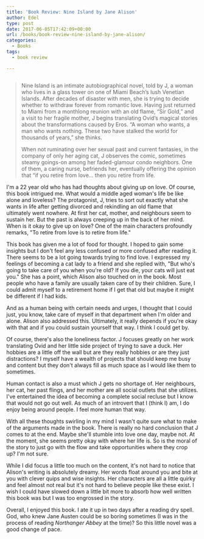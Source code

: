 ```yaml
---
title: 'Book Review: Nine Island by Jane Alison'
author: Edel
type: post
date: 2017-06-05T17:42:09+00:00
url: /books/book-review-nine-island-by-jane-alison/
categories:
  - Books
tags:
  - book review

---
```

<img data-attachment-id="444" data-permalink="http://edelgrace.me/blog/books/book-review-nine-island-by-jane-alison/attachment/nine-island/" data-orig-file="https://i1.wp.com/edelgrace.me/blog/wp-content/uploads/2017/06/nine-island.png?fit=189%2C283" data-orig-size="189,283" data-comments-opened="1" data-image-meta="{&quot;aperture&quot;:&quot;0&quot;,&quot;credit&quot;:&quot;&quot;,&quot;camera&quot;:&quot;&quot;,&quot;caption&quot;:&quot;&quot;,&quot;created_timestamp&quot;:&quot;0&quot;,&quot;copyright&quot;:&quot;&quot;,&quot;focal_length&quot;:&quot;0&quot;,&quot;iso&quot;:&quot;0&quot;,&quot;shutter_speed&quot;:&quot;0&quot;,&quot;title&quot;:&quot;&quot;,&quot;orientation&quot;:&quot;0&quot;}" data-image-title="nine-island" data-image-description="" data-medium-file="https://i1.wp.com/edelgrace.me/blog/wp-content/uploads/2017/06/nine-island.png?fit=189%2C283" data-large-file="https://i1.wp.com/edelgrace.me/blog/wp-content/uploads/2017/06/nine-island.png?fit=189%2C283" src="https://i1.wp.com/edelgrace.me/blog/wp-content/uploads/2017/06/nine-island.png?resize=189%2C283" alt="" class="alignleft size-full wp-image-444" data-recalc-dims="1" />

> Nine Island is an intimate autobiographical novel, told by J, a woman who lives in a glass tower on one of Miami Beach’s lush Venetian Islands. After decades of disaster with men, she is trying to decide whether to withdraw forever from romantic love. Having just returned to Miami from a monthlong reunion with an old flame, “Sir Gold,” and a visit to her fragile mother, J begins translating Ovid’s magical stories about the transformations caused by Eros. “A woman who wants, a man who wants nothing. These two have stalked the world for thousands of years,” she thinks.
> 
> When not ruminating over her sexual past and current fantasies, in the company of only her aging cat, J observes the comic, sometimes steamy goings-on among her faded-glamour condo neighbors. One of them, a caring nurse, befriends her, eventually offering the opinion that “if you retire from love&#8230; then you retire from life.

I'm a 22 year old who has had thoughts about giving up on love. Of course, this book intrigued me. What would a middle aged woman's life be like alone and loveless? The protagonist, J, tries to sort out exactly what she wants in life after getting divorced and rekindling an old flame that ultimately went nowhere. At first her cat, mother, and neighbours seem to sustain her. But the past is always creeping up in the back of her mind. When is it okay to give up on love? One of the main characters profoundly remarks, "To retire from love is to retire from life."

This book has given me a lot of food for thought. I hoped to gain some insights but I don't feel any less confused or more confused after reading it. There seems to be a lot going towards trying to find love. I expressed my feelings of becoming a cat lady to a friend and she replied with, "But who's going to take care of you when you're old? If you die, your cats will just eat you." She has a point, which Alison also touched on in the book. Most people who have a family are usually taken care of by their children. Sure, I could admit myself to a retirement home if I get that old but maybe it might be different if I had kids.

And as a human being with certain needs and urges, I thought that I could just, you know, take care of myself in that department when I'm older and alone. Alison also addressed this. Ultimately, it really depends if you're okay with that and if you could sustain yourself that way. I think I could get by.

Of course, there's also the loneliness factor. J focuses greatly on her work translating Ovid and her little side project of trying to save a duck. Her hobbies are a little off the wall but are they really hobbies or are they just distractions? I myself have a wealth of projects that should keep me busy and content but they don't always fill as much space as I would like them to sometimes.

Human contact is also a must which J gets no shortage of. Her neighbours, her cat, her past flings, and her mother are all social outlets that she utilizes. I've entertained the idea of becoming a complete social recluse but I know that would not go out well. As much of an introvert that I (think I) am, I do enjoy being around people. I feel more human that way.

With all these thoughts swirling in my mind I wasn't quite sure what to make of the arguments made in the book. There is really no hard conclusion that J comes to at the end. Maybe she'll stumble into love one day, maybe not. At the moment, she seems pretty okay with where her life is. So is the moral of the story to just go with the flow and take opportunities where they crop up? I'm not sure.

While I did focus a little too much on the content, it's not hard to notice that Alison's writing is absolutely dreamy. Her words float around you and bite at you with clever quips and wise insights. Her characters are all a little quirky and feel almost not real but it's not hard to believe people like these exist. I wish I could have slowed down a little bit more to absorb how well written this book was but I was too engrossed in the story.

Overall, I enjoyed this book. I ate it up in two days after a reading dry spell. God, who knew Jane Austen could be so boring sometimes (I was in the process of reading _Northanger Abbey_ at the time)? So this little novel was a good change of pace.